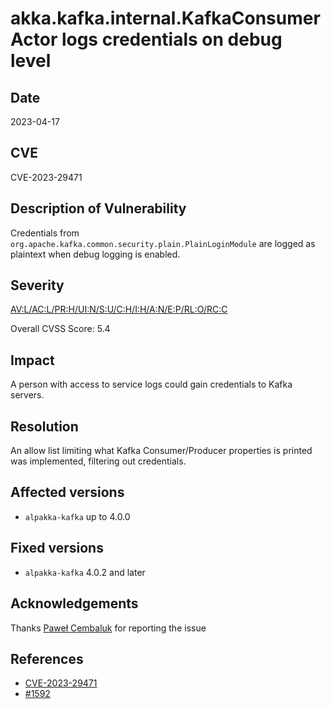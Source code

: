# akka.kafka.internal.KafkaConsumerActor logs credentials on debug level

## Date

2023-04-17

## CVE

CVE-2023-29471

## Description of Vulnerability

Credentials from `org.apache.kafka.common.security.plain.PlainLoginModule` are logged as plaintext when debug logging is enabled.

## Severity

[AV:L/AC:L/PR:H/UI:N/S:U/C:H/I:H/A:N/E:P/RL:O/RC:C](https://nvd.nist.gov/vuln-metrics/cvss/v3-calculator?vector=AV:L/AC:L/PR:H/UI:N/S:U/C:H/I:H/A:N/E:P/RL:O/RC:C&version=3.1)

Overall CVSS Score: 5.4

## Impact

A person with access to service logs could gain credentials to Kafka servers.

## Resolution

An allow list limiting what Kafka Consumer/Producer properties is printed was implemented, filtering out credentials.

## Affected versions

* `alpakka-kafka` up to 4.0.0

## Fixed versions

* `alpakka-kafka` 4.0.2 and later

## Acknowledgements

Thanks [Paweł Cembaluk](https://github.com/AvaPL) for reporting the issue

## References

* [CVE-2023-29471](https://cve.mitre.org/cgi-bin/cvename.cgi?name=CVE-2023-29471)
* [#1592](https://github.com/akka/alpakka-kafka/issues/1592)
